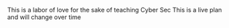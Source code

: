 This is a labor of love for the sake of teaching Cyber Sec 
This is a live plan and will change over time 